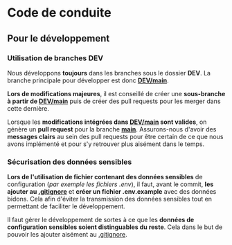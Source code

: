 # Code de conduite

## Pour le développement

### Utilisation de branches DEV

Nous développons **toujours** dans les branches sous le dossier **DEV**. La branche principale pour développer est donc **[DEV/main](https://github.com/QuentinDM5/MinecraftOuiOui_Config/tree/DEV/main)**. 

**Lors de modifications majeures**, il est conseillé de créer une **sous-branche à partir de [DEV/main](https://github.com/QuentinDM5/MinecraftOuiOui_Config/tree/DEV/main)** puis de créer des pull requests pour les merger dans cette dernière. 

Lorsque les **modifications intégrées dans [DEV/main](https://github.com/QuentinDM5/MinecraftOuiOui_Config/tree/DEV/main) sont valides**, on génère un **pull request** pour la branche **[main](https://github.com/QuentinDM5/MinecraftOuiOui_Config/tree/main)**. Assurons-nous d'avoir des **messages clairs** au sein des pull requests pour être certain de ce que nous avons implémenté et pour s'y retrouver plus aisément dans le temps.

### Sécurisation des données sensibles

**Lors de l'utilisation de fichier contenant des données sensibles** de configuration (*par exemple les fichiers .env*), il faut, avant le commit, **les ajouter au [.gitignore](https://github.com/QuentinDM5/MinecraftOuiOui_Config/blob/main/.gitignore)** et **créer un fichier .env.example** avec des données bidons. Cela afin d'éviter la transmission des données sensibles tout en permettant de faciliter le développement.

Il faut gérer le développement de sortes à ce que les **données de configuration sensibles soient distinguables du reste**. Cela dans le but de pouvoir les ajouter aisément au [.gitignore](https://github.com/QuentinDM5/MinecraftOuiOui_Config/blob/main/.gitignore).